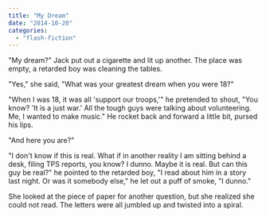 ```yaml
---
title: "My Dream"
date: "2014-10-20"
categories: 
  - "flash-fiction"
---
```


"My dream?" Jack put out a cigarette and lit up another. The place was empty, a retarded boy was cleaning the tables.

"Yes," she said, "What was your greatest dream when you were 18?"

"When I was 18, it was all 'support our troops,'" he pretended to shout, "You know? 'It is a just war.' All the tough guys were talking about volunteering. Me, I wanted to make music." He rocket back and forward a little bit, pursed his lips.

"And here you are?"

"I don't know if this is real. What if in another reality I am sitting behind a desk, filing TPS reports, you know? I dunno. Maybe it is real. But can this guy be real?" he pointed to the retarded boy, "I read about him in a story last night. Or was it somebody else," he let out a puff of smoke, "I dunno."

She looked at the piece of paper for another question, but she realized she could not read. The letters were all jumbled up and twisted into a spiral.
